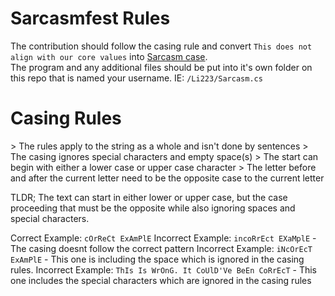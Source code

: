 # Sarcasmfest Rules
The contribution should follow the casing rule and convert `This does not align with our core values` into [Sarcasm case](htps://github.com/li223/Sarcasmfest/blob/master/CONTRIBUTING.md#casing-rules).\
The program and any additional files should be put into it's own folder on this repo that is named your username. IE: `/Li223/Sarcasm.cs`

# Casing Rules
\> The rules apply to the string as a whole and isn't done by sentences
\> The casing ignores special characters and empty space(s)
\> The start can begin with either a lower case or upper case character
\> The letter before and after the current letter need to be the opposite case to the current letter

TLDR; The text can start in either lower or upper case, but the case proceeding that must be the opposite while also ignoring spaces and special characters.

Correct Example: `cOrReCt ExAmPlE`
Incorrect Example: `incoRrEct EXaMplE` - The casing doesnt follow the correct pattern
Incorrect Example: `iNcOrEcT ExAmPlE` - This one is including the space which is ignored in the casing rules.
Incorrect Example: `ThIs Is WrOnG. It CoUlD'Ve BeEn CoRrEcT` - This one includes the special characters which are ignored in the casing rules
